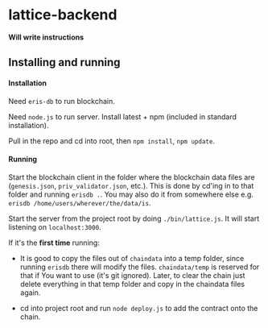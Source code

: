 # lattice-backend

**Will write instructions**

## Installing and running

#### Installation

Need `eris-db` to run blockchain.

Need `node.js` to run server. Install latest + npm (included in standard installation).

Pull in the repo and cd into root, then `npm install`, `npm update`.

#### Running

Start the blockchain client in the folder where the blockchain data files are (`genesis.json`, `priv_validator.json`, etc.). This is done by cd'ing in to that folder and running `erisdb .`. You may also do it from somewhere else e.g. `erisdb /home/users/wherever/the/data/is`.

Start the server from the project root by doing `./bin/lattice.js`. It will start listening on `localhost:3000`.

If it's the **first time** running:
 
- It is good to copy the files out of `chaindata` into a temp folder, since running `erisdb` there will modify the files. `chaindata/temp` is reserved for that if You want to use (it's git ignored). Later, to clear the chain just delete everything in that temp folder and copy in the chaindata files again.

- cd into project root and run `node deploy.js` to add the contract onto the chain.